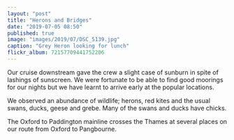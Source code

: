 ```yaml
---
layout: "post"
title: "Herons and Bridges"
date: "2019-07-05 08:50"
published: true
image: "images/2019/07/DSC_5139.jpg"
caption: "Grey Heron looking for lunch"
flickr_album: 72157709441752206
---
```


Our cruise downstream gave the crew a slight case of sunburn in spite of lashings of sunscreen. We were fortunate to be able to find good moorings for our nights but we have learnt to arrive early at the popular locations.

We observed an abundance of wildlife; herons, red kites and the usual swans, ducks, geese and grebe. Many of the swans and ducks have chicks.

The Oxford to Paddington mainline crosses the Thames at several places on our route from Oxford to Pangbourne.
